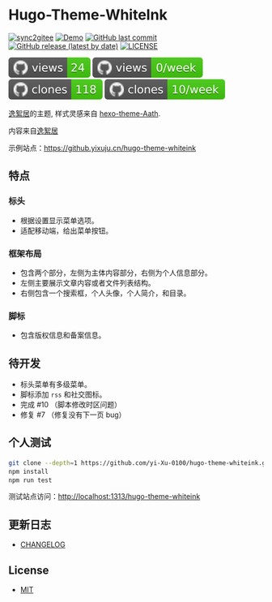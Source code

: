 # Hugo-Theme-WhiteInk

[![sync2gitee](https://github.com/yi-Xu-0100/hugo-theme-whiteink/workflows/sync2gitee/badge.svg)](https://github.com/yi-Xu-0100/hugo-theme-whiteink/actions?query=workflow%3sync2gitee)
[![Demo](https://github.com/yi-Xu-0100/hugo-theme-whiteink/workflows/Demo/badge.svg)](https://github.com/yi-Xu-0100/hugo-theme-whiteink/actions?query=workflow%3ADemo)
[![GitHub last commit](https://img.shields.io/github/last-commit/yi-Xu-0100/hugo-theme-whiteink)](https://github.yixuju.cn/hugo-theme-whiteink/)
[![GitHub release (latest by date)](https://img.shields.io/github/v/release/yi-Xu-0100/hugo-theme-whiteink)](https://github.com/yi-Xu-0100/hugo-theme-whiteink/releases)
[![LICENSE](https://img.shields.io/github/license/yi-Xu-0100/hugo-theme-whiteink)](./LICENSE)

[![views](https://raw.githubusercontent.com/yi-Xu-0100/traffic2badge/traffic/traffic-hugo-theme-whiteink/views.svg)](https://github.com/yi-Xu-0100/traffic2badge/tree/traffic#-hugo-theme-whiteink)
[![views per week](https://raw.githubusercontent.com/yi-Xu-0100/traffic2badge/traffic/traffic-hugo-theme-whiteink/views_per_week.svg)](https://github.com/yi-Xu-0100/traffic2badge/tree/traffic#-hugo-theme-whiteink)
[![clones](https://raw.githubusercontent.com/yi-Xu-0100/traffic2badge/traffic/traffic-hugo-theme-whiteink/clones.svg)](https://github.com/yi-Xu-0100/traffic2badge/tree/traffic#-hugo-theme-whiteink)
[![clones per week](https://raw.githubusercontent.com/yi-Xu-0100/traffic2badge/traffic/traffic-hugo-theme-whiteink/clones_per_week.svg)](https://github.com/yi-Xu-0100/traffic2badge/tree/traffic#-hugo-theme-whiteink)

[逸絮居](https://www.yixuju.cn/)的主题, 样式灵感来自 [hexo-theme-Aath](https://github.com/lewis-geek/hexo-theme-Aath).

内容来自[逸絮居](https://www.yixuju.cn/)

示例站点：<https://github.yixuju.cn/hugo-theme-whiteink>

## 特点

### 标头

- 根据设置显示菜单选项。
- 适配移动端，给出菜单按钮。

### 框架布局

- 包含两个部分，左侧为主体内容部分，右侧为个人信息部分。
- 左侧主要展示文章内容或者文件列表结构。
- 右侧包含一个搜索框，个人头像，个人简介，和目录。

### 脚标

- 包含版权信息和备案信息。

## 待开发

- 标头菜单有多级菜单。
- 脚标添加 `rss` 和社交图标。
- 完成 #10 （脚本修改时区问题）
- 修复 #7 （修复没有下一页 bug）

## 个人测试

```bash
git clone --depth=1 https://github.com/yi-Xu-0100/hugo-theme-whiteink.git
npm install
npm run test
```

测试站点访问：<http://localhost:1313/hugo-theme-whiteink>

## 更新日志

- [CHANGELOG](./CHANGELOG.md)

## License

- [MIT](./LICENSE)
